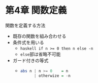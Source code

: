 # 第4章 関数定義

関数を定義する方法

 - 既存の関数を組み合わせる
 - 条件式を用いる
   - ```haskell if n >= 0 then n else -n```
   - `else`部は省略不可能 
 - ガード付きの等式
   - ```haskell
     abs n | n >= 0    = n
           | otherwize = -n
     ```